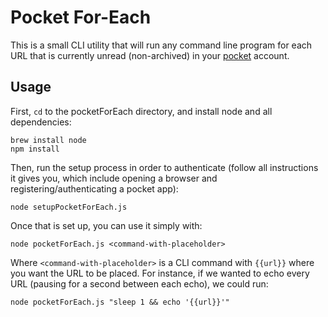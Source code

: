 # Pocket For-Each

This is a small CLI utility that will run any command line program for each URL that is currently unread (non-archived) in your [pocket](https://getpocket.com) account.

## Usage

First, `cd` to the pocketForEach directory, and install node and all dependencies:

```
brew install node
npm install
```

Then, run the setup process in order to authenticate (follow all instructions it gives you, which include opening a browser and registering/authenticating a pocket app):

```
node setupPocketForEach.js
```

Once that is set up, you can use it simply with:

```
node pocketForEach.js <command-with-placeholder>
```

Where `<command-with-placeholder>` is a CLI command with `{{url}}` where you want the URL to be placed. For instance, if we wanted to echo every URL (pausing for a second between each echo), we could run:

```
node pocketForEach.js "sleep 1 && echo '{{url}}'"
```
